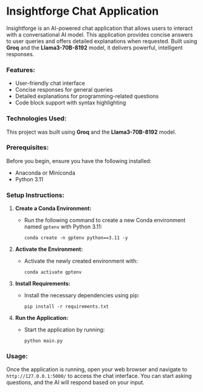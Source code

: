 # **Insightforge Chat Application**

Insightforge is an AI-powered chat application that allows users to interact with a conversational AI model. This application provides concise answers to user queries and offers detailed explanations when requested. Built using **Groq** and the **Llama3-70B-8192** model, it delivers powerful, intelligent responses.

### **Features:**

- User-friendly chat interface
- Concise responses for general queries
- Detailed explanations for programming-related questions
- Code block support with syntax highlighting

### **Technologies Used:**

This project was built using **Groq** and the **Llama3-70B-8192** model.

### **Prerequisites:**

Before you begin, ensure you have the following installed:

- Anaconda or Miniconda
- Python 3.11

### **Setup Instructions:**

1. **Create a Conda Environment:**
   - Run the following command to create a new Conda environment named `gptenv` with Python 3.11:
     ```
     conda create -n gptenv python==3.11 -y
     ```

2. **Activate the Environment:**
   - Activate the newly created environment with:
     ```
     conda activate gptenv
     ```

3. **Install Requirements:**
   - Install the necessary dependencies using pip:
     ```
     pip install -r requirements.txt
     ```

4. **Run the Application:**
   - Start the application by running:
     ```
     python main.py
     ```

### **Usage:**

Once the application is running, open your web browser and navigate to `http://127.0.0.1:5000/` to access the chat interface. You can start asking questions, and the AI will respond based on your input.
